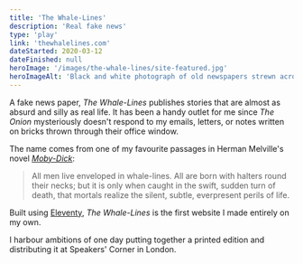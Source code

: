 ```yaml
---
title: 'The Whale-Lines'
description: 'Real fake news'
type: 'play'
link: 'thewhalelines.com'
dateStarted: 2020-03-12
dateFinished: null
heroImage: '/images/the-whale-lines/site-featured.jpg'
heroImageAlt: 'Black and white photograph of old newspapers strewn across the floor'
---
```


A fake news paper, _The Whale-Lines_ publishes stories that are almost as absurd and silly as real life. It has been a handy outlet for me since _The Onion_ mysteriously doesn't respond to my emails, letters, or notes written on bricks thrown through their office window.

The name comes from one of my favourite passages in Herman Melville's novel [_Moby-Dick_](https://www.gutenberg.org/ebooks/2701):

> All men live enveloped in whale-lines. All are born with halters round their necks; but it is only when caught in the swift, sudden turn of death, that mortals realize the silent, subtle, everpresent perils of life.

Built using [Eleventy](https://www.11ty.dev/), _The Whale-Lines_ is the first website I made entirely on my own.

I harbour ambitions of one day putting together a printed edition and distributing it at Speakers' Corner in London.
